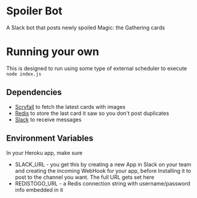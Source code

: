 Spoiler Bot
===========

A Slack bot that posts newly spoiled Magic: the Gathering cards

# Running your own

This is designed to run using some type of external scheduler to execute `node index.js`

## Dependencies

- [Scryfall](https://scryfall.com/docs/api) to fetch the latest cards with images
- [Redis](https://redis.io/commands) to store the last card it saw so you don't post duplicates
- [Slack](https://api.slack.com/) to receive messages

## Environment Variables

In your Heroku app, make sure

- SLACK_URL - you get this by creating a new App in Slack on your team and creating the incoming WebHook for your app, before Installing it to post to the channel you want. The full URL gets set here
- REDISTOGO_URL - a Redis connection string with username/password info embedded in it
